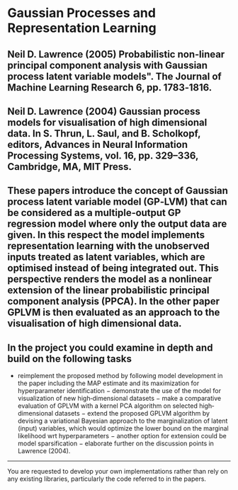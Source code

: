 
# Gaussian Processes and Representation Learning

Neil D. Lawrence (2005) Probabilistic non‐linear principal component analysis with Gaussian process latent variable models". The Journal of Machine Learning Research 6, pp. 1783‐1816.
---
Neil D. Lawrence (2004) Gaussian process models for visualisation of high dimensional data. In S. Thrun, L. Saul, and B. Scholkopf, editors, Advances in Neural Information Processing Systems, vol. 16, pp. 329–336, Cambridge, MA, MIT Press.
---
These papers introduce the concept of Gaussian process latent variable model (GP‐LVM) that can be considered as a multiple‐output GP regression model where only the output data are given. In this respect the model implements representation learning with the unobserved inputs treated as latent variables, which are optimised instead of being integrated out. This perspective renders the model as a nonlinear extension of the linear
probabilistic principal component analysis (PPCA). In the other paper GPLVM is then evaluated as an approach to the visualisation of high dimensional data.
---
In the project you could examine in depth and build on the following tasks
---
- reimplement the proposed method by following model development in the paper
including the MAP estimate and its maximization for hyperparameter identification
− demonstrate the use of the model for visualization of new high‐dimensional datasets
− make a comparative evaluation of GPLVM with a kernel PCA algorithm on selected
high‐dimensional datasets
− extend the proposed GPLVM algorithm by devising a variational Bayesian approach
to the marginalization of latent (input) variables, which would optimize the lower
bound on the marginal likelihood wrt hyperparameters
− another option for extension could be model sparsification
− elaborate further on the discussion points in Lawrence (2004).

---
You are requested to develop your own implementations rather than rely on any existing libraries, particularly the code referred to in the papers.
